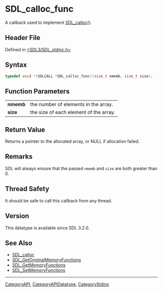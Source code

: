 # SDL_calloc_func

A callback used to implement [SDL_calloc](SDL_calloc)().

## Header File

Defined in [<SDL3/SDL_stdinc.h>](https://github.com/libsdl-org/SDL/blob/main/include/SDL3/SDL_stdinc.h)

## Syntax

```c
typedef void *(SDLCALL *SDL_calloc_func)(size_t nmemb, size_t size);
```

## Function Parameters

|           |                                        |
| --------- | -------------------------------------- |
| **nmemb** | the number of elements in the array.   |
| **size**  | the size of each element of the array. |

## Return Value

Returns a pointer to the allocated array, or NULL if allocation failed.

## Remarks

SDL will always ensure that the passed `nmemb` and `size` are both greater
than 0.

## Thread Safety

It should be safe to call this callback from any thread.

## Version

This datatype is available since SDL 3.2.0.

## See Also

- [SDL_calloc](SDL_calloc)
- [SDL_GetOriginalMemoryFunctions](SDL_GetOriginalMemoryFunctions)
- [SDL_GetMemoryFunctions](SDL_GetMemoryFunctions)
- [SDL_SetMemoryFunctions](SDL_SetMemoryFunctions)

----
[CategoryAPI](CategoryAPI), [CategoryAPIDatatype](CategoryAPIDatatype), [CategoryStdinc](CategoryStdinc)


